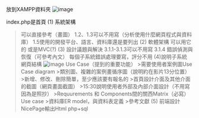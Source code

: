 放到XAMPP資料夾
![image](https://github.com/user-attachments/assets/a6a75890-12ff-46ff-a33f-600d64bff54b)


index.php是首頁
(1) 系統架構
  >可以直接參考（畫圖）
  >1.2、1.3可以不用寫（分析使用什麼網頁程式與資料庫）
  >1.5使用的開發平台、語言、資料庫還是要列出
(2) 軟體架構
  >可以用它的
  >或是MVC(?)
(3) 設計議題與解決
  >3.1.1-3.1.3可以不用寫
  >3.1.4 錯誤偵測與恢復（可參考內文）
  >每個子系統錯誤處理要寫，評分不用
(4)說明子系統
  >網頁結構
  ![image](https://github.com/user-attachments/assets/e6113329-49c0-4864-916b-87a326d08105)
  >Use Case（提到的重要功能）
	>需要使用者案例圖Use Case diagram
	>類別圖、複雜的案例畫循序圖（說明約在影片13分位置）
	>新增、修改、刪除簡單，至少應該要有報名的
	>首頁設計介面及其他介面的截圖（網頁畫面截圖）
	>15:30說明使用者外部及內部介面設計（不用寫因為是照抄）
	>Requurements 和 Components間的關西Matrix（必寫）
  >Use case
	>資料庫ER model，與資料表定義
	>參考文獻
(5) 前端設計
   >NicePage輸出Html
   >php+sql

